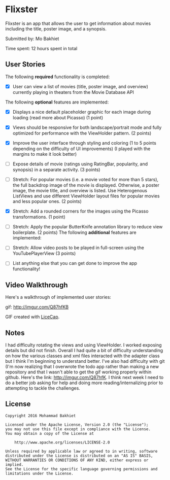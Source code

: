 # Flixster

Flixster is an app that allows the user to get information about movies including the title, poster image, and a synopsis.

Submitted by: Mo Bakhiet

Time spent: 12 hours spent in total

## User Stories

The following **required** functionality is completed:

* [x] User can view a list of movies (title, poster image, and overview) currently playing in theaters from the Movie
Database API

The following **optional** features are implemented:

* [x] Displays a nice default placeholder graphic for each image during loading (read more about Picasso) (1 point)
* [x] Views should be responsive for both landscape/portrait mode and fully optimized for performance with the ViewHolder pattern. (2 points)
* [x] Improve the user interface through styling and coloring (1 to 5 points depending on the difficulty of UI improvements) (I played with the margins to make it look better)
* [ ] Expose details of movie (ratings using RatingBar, popularity, and synopsis) in a separate activity. (3 points)
* [ ] Stretch: For popular movies (i.e. a movie voted for more than 5 stars), the full backdrop image of the movie is displayed. Otherwise, a poster image, the movie title, and overview is listed. Use Heterogenous ListViews and use different ViewHolder layout files for popular movies and less popular ones. (2 points)
* [x] Stretch: Add a rounded corners for the images using the Picasso transformations. (1 point)
* [ ] Stretch: Apply the popular ButterKnife annotation library to reduce view boilerplate. (2 points)
The following **additional** features are implemented:
* [ ] Stretch: Allow video posts to be played in full-screen using the YouTubePlayerView (3 points)

* [ ] List anything else that you can get done to improve the app functionality!

## Video Walkthrough 

Here's a walkthrough of implemented user stories:

gif: http://imgur.com/Q87hfKB

GIF created with [LiceCap](http://www.cockos.com/licecap/).

## Notes

I had difficulty rotating the views and using ViewHolder. I worked exposing details but did not finish. Overall I had quite a bit of difficulty understanding on how the various classes and xml files interacted with the adapter class but I think I'm beginning to understand better. I've also had difficulty with git (I'm now realizing that I overwrote the todo app rather than making a new repository and that I wasn't able to get the gif working properly within github. Here's the link: http://imgur.com/Q87hfK. I think next week I need to do a better job asking for help and doing more reading/internalizing prior to attempting to tackle the challenges.

## License

    Copyright 2016 Mohammad Bakhiet

    Licensed under the Apache License, Version 2.0 (the "License");
    you may not use this file except in compliance with the License.
    You may obtain a copy of the License at

        http://www.apache.org/licenses/LICENSE-2.0

    Unless required by applicable law or agreed to in writing, software
    distributed under the License is distributed on an "AS IS" BASIS,
    WITHOUT WARRANTIES OR CONDITIONS OF ANY KIND, either express or implied.
    See the License for the specific language governing permissions and
    limitations under the License.
